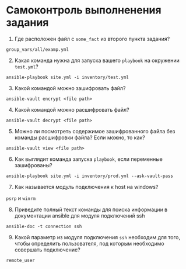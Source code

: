 # Самоконтроль выполненения задания

1. Где расположен файл с `some_fact` из второго пункта задания?

`group_vars/all/examp.yml`

2. Какая команда нужна для запуска вашего `playbook` на окружении `test.yml`?

`ansible-playbook site.yml -i inventory/test.yml`

3. Какой командой можно зашифровать файл?

`ansible-vault encrypt <file path>`

4. Какой командой можно расшифровать файл?

`ansible-vault decrypt <file path>`

5. Можно ли посмотреть содержимое зашифрованного файла без команды расшифровки файла? Если можно, то как?

`ansible-vault view <file path>`

6. Как выглядит команда запуска `playbook`, если переменные зашифрованы?

`ansible-playbook site.yml -i inventory/prod.yml --ask-vault-pass`

7. Как называется модуль подключения к host на windows?

`psrp` и `winrm`

8. Приведите полный текст команды для поиска информации в документации ansible для модуля подключений ssh

`ansible-doc -t connection ssh`

9. Какой параметр из модуля подключения `ssh` необходим для того, чтобы определить пользователя, под которым необходимо совершать подключение?

`remote_user`